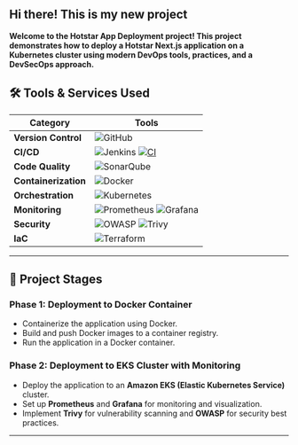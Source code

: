 ## Hi there! This is my new project

**Welcome to the Hotstar App Deployment project! This project demonstrates how to deploy a Hotstar Next.js application on a Kubernetes cluster using modern DevOps tools, practices, and a DevSecOps approach.**

## 🛠️ **Tools & Services Used**

| **Category**         | **Tools**                                                                                                                                                                                                                                    |
|----------------------|-----------------------------------------------------------------------------------------------------------------------------------------------------------------------------------------------------------------------------------------------|
| **Version Control**  | ![GitHub](https://img.shields.io/badge/GitHub-181717?style=flat-square&logo=github&logoColor=white)                                                                                                                                          |
| **CI/CD**            | ![Jenkins](https://img.shields.io/badge/Jenkins-D24939?style=flat-square&logo=jenkins&logoColor=white) [![CI](https://github.com/prashantt597/hotstar-application/actions/workflows/ci.yml/badge.svg)](https://github.com/prashantt597/hotstar-application/actions/workflows/ci.yml) |
| **Code Quality**     | ![SonarQube](https://img.shields.io/badge/SonarQube-4E9BCD?style=flat-square&logo=sonarqube&logoColor=white)                                                                                                                                |
| **Containerization** | ![Docker](https://img.shields.io/badge/Docker-2496ED?style=flat-square&logo=docker&logoColor=white)                                                                                                                                          |
| **Orchestration**    | ![Kubernetes](https://img.shields.io/badge/Kubernetes-326CE5?style=flat-square&logo=kubernetes&logoColor=white)                                                                                                                              |
| **Monitoring**       | ![Prometheus](https://img.shields.io/badge/Prometheus-E6522C?style=flat-square&logo=prometheus&logoColor=white) ![Grafana](https://img.shields.io/badge/Grafana-F46800?style=flat-square&logo=grafana&logoColor=white)                      |
| **Security**         | ![OWASP](https://img.shields.io/badge/OWASP-000000?style=flat-square&logo=owasp&logoColor=white) ![Trivy](https://img.shields.io/badge/Trivy-00979D?style=flat-square&logo=trivy&logoColor=white)                                            |
| **IaC**              | ![Terraform](https://img.shields.io/badge/Terraform-623CE4?style=flat-square&logo=terraform&logoColor=white)                                                                                                                                |

---

## 🚦 **Project Stages**

### **Phase 1: Deployment to Docker Container**
- Containerize the application using Docker.
- Build and push Docker images to a container registry.
- Run the application in a Docker container.

### **Phase 2: Deployment to EKS Cluster with Monitoring**
- Deploy the application to an **Amazon EKS (Elastic Kubernetes Service)** cluster.
- Set up **Prometheus** and **Grafana** for monitoring and visualization.
- Implement **Trivy** for vulnerability scanning and **OWASP** for security best practices.

---
